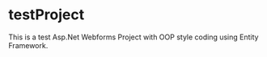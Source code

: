 # testProject
This is a test Asp.Net Webforms Project with OOP style coding using Entity Framework.
